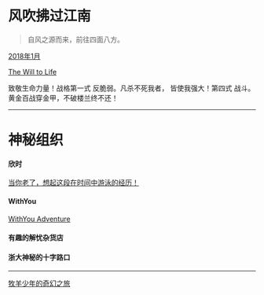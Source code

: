 # 风吹拂过江南

> 自风之源而来，前往四面八方。

[2018年1月](http://music.163.com/#/playlist?id=2047114868)

[The Will to Life](http://music.163.com/#/playlist?id=154501487)

致敬生命力量！战格第一式 反脆弱。凡杀不死我者， 皆使我强大！第四式 战斗。黄金百战穿金甲，不破楼兰终不还！

---

# 神秘组织

#### 欣时

[当你老了，想起这段在时间中游泳的经历！](http://mp.weixin.qq.com/s?__biz=MzA3NDA1MDg3OQ==&mid=205880509&idx=1&sn=da840cfff7654df62b9d6151a4019cc8&mpshare=1&scene=24&srcid=01078gR6KAnLTKNzFJZ0npLw#rd)

#### WithYou

[WithYou Adventure](https://shimo.im/doc/lOHyuS4g3w8Tq59s?r=ZKE82)

#### 有趣的解忧杂货店

#### 浙大神秘的十字路口

---

[牧羊少年的奇幻之旅](https://shimo.im/doc/f3zfioZsuMo3TdIp?r=ZKE82)



